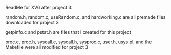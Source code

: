 ReadMe for XV6 after project 3:

random.h, random.c, useRandom.c, and hardworking.c are all premade files downloaded for project 3

getpinfo.c and pstat.h are files that I created for this project

proc.c, proc.h, syscall.c, syscall.h, sysproc.c, user.h, usys.pl, and the Makefile were all modified for project 3
